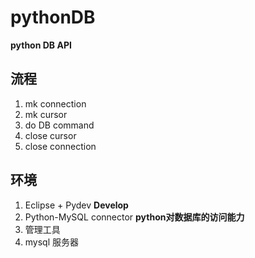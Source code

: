 # pythonDB

**python DB API**

## 流程
1. mk connection
2. mk cursor
3. do DB command
4. close cursor
5. close connection

## 环境
1. Eclipse + Pydev **Develop**
2. Python-MySQL connector  **python对数据库的访问能力**
3. 管理工具
4. mysql 服务器


